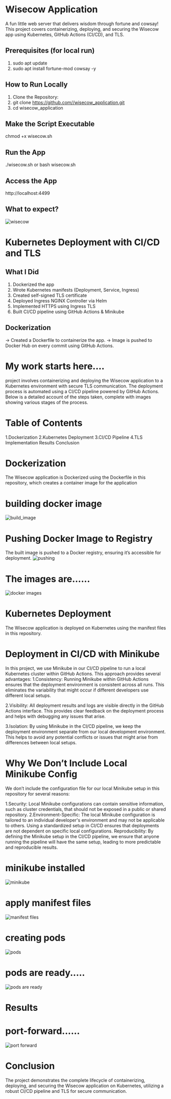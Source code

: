 # Wisecow Application
A fun little web server that delivers wisdom through fortune and cowsay!
This project covers containerizing, deploying, and securing the Wisecow app using Kubernetes, GitHub Actions (CI/CD), and TLS.

## Prerequisites (for local run)
1. sudo apt update
2. sudo apt install fortune-mod cowsay -y
## How to Run Locally
1. Clone the Repository:
2. git clone [https://github.com/<your-username>/wisecow_application.git](https://github.com/yechuri-github64/wisecow_application.git)
3. cd wisecow_application
## Make the Script Executable
chmod +x wisecow.sh
## Run the App
./wisecow.sh
or 
bash wisecow.sh
## Access the App
http://localhost:4499
## What to expect?
![wisecow](https://github.com/nyrahul/wisecow/assets/9133227/8d6bfde3-4a5a-480e-8d55-3fef60300d98)

# Kubernetes Deployment with CI/CD and TLS
## What I Did
1. Dockerized the app
2. Wrote Kubernetes manifests (Deployment, Service, Ingress)
3. Created self-signed TLS certificate
4. Deployed Ingress NGINX Controller via Helm
5. Implemented HTTPS using Ingress TLS
6. Built CI/CD pipeline using GitHub Actions & Minikube

## Dockerization

-> Created a Dockerfile to containerize the app.
-> Image is pushed to Docker Hub on every commit using GitHub Actions.


# My work starts here....

project involves containerizing and deploying the Wisecow application to a Kubernetes environment with secure TLS communication. The deployment process is automated using a CI/CD pipeline powered by GitHub Actions. Below is a detailed account of the steps taken, complete with images showing various stages of the process.
# Table of Contents
  1.Dockerization
  2.Kubernetes Deployment
  3.CI/CD Pipeline
  4.TLS Implementation
    Results
    Conclusion
# Dockerization
The Wisecow application is Dockerized using the Dockerfile in this repository, which creates a container image for the application
# building docker image
 ![build_image](https://github.com/user-attachments/assets/e7a6610a-7184-4cd7-9026-23c8c7a62419)

# Pushing Docker Image to Registry
The built image is pushed to a Docker registry, ensuring it’s accessible for deployment.
![pushing](https://github.com/user-attachments/assets/0f2545ec-14d6-4b8c-ab5b-5725954ff715)

# The images are......
![docker images](https://github.com/user-attachments/assets/0ae99675-1dd8-4607-8b21-19a279dd599b)
# Kubernetes Deployment
The Wisecow application is deployed on Kubernetes using the manifest files in this repository.
# Deployment in CI/CD with Minikube
In this project, we use Minikube in our CI/CD pipeline to run a local Kubernetes cluster within GitHub Actions. This approach provides several advantages:
1.Consistency: Running Minikube within GitHub Actions ensures that the deployment environment is consistent across all runs. This eliminates the variability that might occur if different developers use different local setups.

2.Visibility: All deployment results and logs are visible directly in the GitHub Actions interface. This provides clear feedback on the deployment process and helps with debugging any issues that arise.

3.Isolation: By using Minikube in the CI/CD pipeline, we keep the deployment environment separate from our local development environment. This helps to avoid any potential conflicts or issues that might arise from differences between local setups.

# Why We Don’t Include Local Minikube Config
We don’t include the configuration file for our local Minikube setup in this repository for several reasons:

1.Security: Local Minikube configurations can contain sensitive information, such as cluster credentials, that should not be exposed in a public or shared repository.
2.Environment-Specific: The local Minikube configuration is tailored to an individual developer's environment and may not be applicable to others. Using a standardized setup in CI/CD ensures that deployments are not dependent on specific local configurations.
Reproducibility: By defining the Minikube setup in the CI/CD pipeline, we ensure that anyone running the pipeline will have the same setup, leading to more predictable and reproducible results.
# minikube installed
![minikube](https://github.com/user-attachments/assets/00f60508-2969-4209-a6ce-f6c4f611002e)

# apply manifest files 
![manifest files](https://github.com/user-attachments/assets/48362877-e359-4d68-b297-92de93b55bcf)

# creating pods 
![pods](https://github.com/user-attachments/assets/35c5907f-b2c7-43ea-bad5-96b9da37ae8e)

# pods are ready.....
![pods are ready](https://github.com/user-attachments/assets/f4cbe4e2-4c44-4d3b-b599-bdf7cbd024e3)

# Results
# port-forward......
![port forward](https://github.com/user-attachments/assets/dce647ba-2967-4cb2-bde8-562f121e3e24)

# Conclusion
The project demonstrates the complete lifecycle of containerizing, deploying, and securing the Wisecow application on Kubernetes, utilizing a robust CI/CD pipeline and TLS for secure communication.
